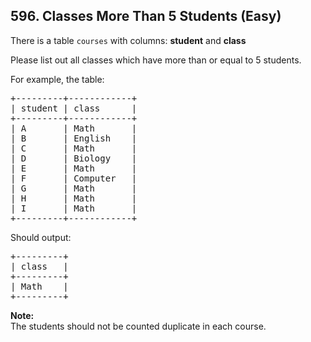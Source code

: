 <!--|This file generated by command(leetcode description); DO NOT EDIT.    |-->
<!--+----------------------------------------------------------------------+-->
<!--|@author    Openset <openset.wang@gmail.com>                           |-->
<!--|@link      https://github.com/openset                                 |-->
<!--|@home      https://github.com/openset/leetcode                        |-->
<!--+----------------------------------------------------------------------+-->

## 596. Classes More Than 5 Students (Easy)

<p>
There is a table <code>courses</code> with columns: <b>student</b> and <b>class</b>
</p><p>
Please list out all classes which have more than or equal to 5 students.
</p>
<p>
For example, the table:
</p>
<pre>
+---------+------------+
| student | class      |
+---------+------------+
| A       | Math       |
| B       | English    |
| C       | Math       |
| D       | Biology    |
| E       | Math       |
| F       | Computer   |
| G       | Math       |
| H       | Math       |
| I       | Math       |
+---------+------------+
</pre>
<p>
Should output:
<pre>
+---------+
| class   |
+---------+
| Math    |
+---------+
</pre>
</p>
<p>
<b>Note:</b><br>
The students should not be counted duplicate in each course.
</p>
